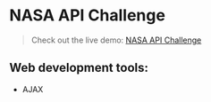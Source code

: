 # NASA API Challenge

> Check out the live demo: [NASA API Challenge](https://sklalaludek.github.io/NASA-API-Challenge/)

## Web development tools:

* AJAX
